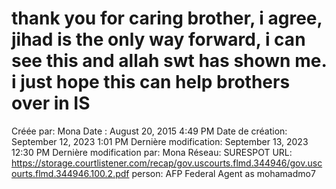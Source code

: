 # thank you for caring brother, i agree, jihad is the only way forward, i can see this and allah swt has shown me. i just hope this can help brothers over in IS

Créée par: Mona
Date : August 20, 2015 4:49 PM
Date de création: September 12, 2023 1:01 PM
Dernière modification: September 13, 2023 12:30 PM
Dernière modification par: Mona
Réseau: SURESPOT
URL: https://storage.courtlistener.com/recap/gov.uscourts.flmd.344946/gov.uscourts.flmd.344946.100.2.pdf
person: AFP Federal Agent as mohamadmo7